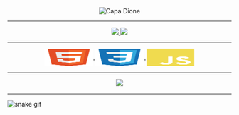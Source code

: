 <div align="center" >
    <img src="https://ik.imagekit.io/co5e7ya1u/Capa_GitHub/Dione_Silva__0k2VuWhK8.png?ik-sdk-version=javascript-1.4.3&updatedAt=1661277549982" alt="Capa Dione">
</div>

<hr>

<div align="center">
    <a href="https://github.com/dione-silva">
    <img src="https://github-readme-stats.vercel.app/api?username=dione-silva&show_icons=true&theme=dark&include_all_commits=true&count_private=true" height="180em"/>
    <img src="https://github-readme-stats.vercel.app/api/top-langs/?username=dione-silva&layout=compact&langs_count=7&theme=dark" height="180em"/>
</div>

<hr>

<div align="center">
    <img src="https://raw.githubusercontent.com/devicons/devicon/master/icons/html5/html5-original.svg" align="center" alt="dione-html" height="40" width="110">
    <img src="https://raw.githubusercontent.com/devicons/devicon/master/icons/css3/css3-original.svg" align="center" alt="dione-css" height="40" width="110">
    <img src="https://raw.githubusercontent.com/devicons/devicon/master/icons/javascript/javascript-plain.svg" align="center" alt="dione-js" height="40" width="110">
</div>
  
<hr>

<div align="center"> 
    <a href="https://www.linkedin.com/in/dionesilvads/" target="_blank"><img src="https://img.shields.io/badge/-LinkedIn-%230077B5?style=for-the-badge&logo=linkedin&logoColor=white" target="_blank"></a>  
</div>

<hr>

   ![snake gif](https://github.com/dione-silva/dione-silva/blob/output/github-contribution-grid-snake.gif)
